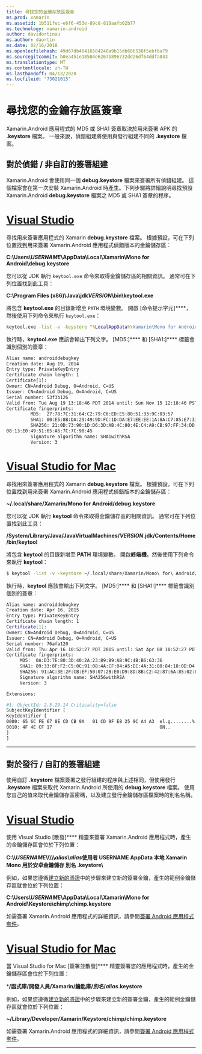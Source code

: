 ```yaml
---
title: 尋找您的金鑰存放區簽章
ms.prod: xamarin
ms.assetid: 1b511fec-e6f6-453e-89c8-810aafb02b77
ms.technology: xamarin-android
author: davidortinau
ms.author: daortin
ms.date: 02/16/2018
ms.openlocfilehash: 49d67db46416584248a9b15db606538f5ebfba79
ms.sourcegitcommit: b0ea451e18504e6267b896732dd26df64ddfa843
ms.translationtype: MT
ms.contentlocale: zh-TW
ms.lasthandoff: 04/13/2020
ms.locfileid: "73021015"
---
```

# <a name="finding-your-keystores-signature"></a>尋找您的金鑰存放區簽章

Xamarin.Android 應用程式的 MD5 或 SHA1 簽章取決於用來簽署 APK 的 **.keystore** 檔案。 一般來說，偵錯組建將使用與發行組建不同的 **.keystore** 檔案。

## <a name="for-debug--non-custom-signed-builds"></a>對於偵錯 / 非自訂的簽署組建

Xamarin.Android 會使用同一個 **debug.keystore** 檔案來簽署所有偵錯組建。 這個檔案會在第一次安裝 Xamarin.Android 時產生。下列步驟將詳細說明尋找預設 Xamarin.Android **debug.keystore** 檔案之 MD5 或 SHA1 簽章的程序。

# <a name="visual-studio"></a>[Visual Studio](#tab/windows)

尋找用來簽署應用程式的 Xamarin **debug.keystore** 檔案。 根據預設，可在下列位置找到用來簽署 Xamarin.Android 應用程式偵錯版本的金鑰儲存區：

**C:\\Users\\*USERNAME*\\AppData\\Local\\Xamarin\\Mono for Android\\debug.keystore**

您可以從 JDK 執行 `keytool.exe` 命令來取得金鑰儲存區的相關資訊。 通常可在下列位置找到此工具：

**C:\\Program Files (x86)\\Java\\jdk*VERSION*\\bin\\keytool.exe**

將包含 **keytool.exe** 的目錄新增至 `PATH` 環境變數。
開啟 [命令提示字元]****，然後使用下列命令來執行 `keytool.exe`：

```cmd
keytool.exe -list -v -keystore "%LocalAppData%\Xamarin\Mono for Android\debug.keystore" -alias androiddebugkey -storepass android -keypass android
```

執行時，**keytool.exe** 應該會輸出下列文字。 [MD5:]**** 和 [SHA1:]**** 標籤會識別個別的簽章：

```cmd
Alias name: androiddebugkey
Creation date: Aug 19, 2014
Entry type: PrivateKeyEntry
Certificate chain length: 1
Certificate[1]:
Owner: CN=Android Debug, O=Android, C=US
Issuer: CN=Android Debug, O=Android, C=US
Serial number: 53f3b126
Valid from: Tue Aug 19 13:18:46 PDT 2014 until: Sun Nov 15 12:18:46 PST 2043
Certificate fingerprints:
         MD5:  27:78:7C:31:64:C2:79:C6:ED:E5:80:51:33:9C:03:57
         SHA1: 00:E5:8B:DA:29:49:9D:FC:1D:DA:E7:EE:EE:1A:8A:C7:85:E7:31:23
         SHA256: 21:0D:73:90:1D:D6:3D:AB:4C:80:4E:C4:A9:CB:97:FF:34:DD:B4:42:FC:
08:13:E0:49:51:65:A6:7C:7C:90:45
         Signature algorithm name: SHA1withRSA
         Version: 3
```

# <a name="visual-studio-for-mac"></a>[Visual Studio for Mac](#tab/macos)

尋找用來簽署應用程式的 Xamarin **debug.keystore** 檔案。 根據預設，可在下列位置找到用來簽署 Xamarin.Android 應用程式偵錯版本的金鑰儲存區：

**~/.local/share/Xamarin/Mono for Android/debug.keystore**

您可以從 JDK 執行 **keytool** 命令來取得金鑰儲存區的相關資訊。 通常可在下列位置找到此工具：

**/System/Library/Java/JavaVirtualMachines/*VERSION*.jdk/Contents/Home/bin/keytool**

將包含 **keytool** 的目錄新增至 **PATH** 環境變數。
開啟**終端機**，然後使用下列命令來執行 **keytool**：

```bash
$ keytool -list -v -keystore ~/.local/share/Xamarin/Mono\ for\ Android/debug.keystore -alias androiddebugkey -storepass android -keypass android
```

執行時，**keytool** 應該會輸出下列文字。 [MD5:]**** 和 [SHA1:]**** 標籤會識別個別的簽章：

```bash
Alias name: androiddebugkey
Creation date: Apr 16, 2015
Entry type: PrivateKeyEntry
Certificate chain length: 1
Certificate[1]:
Owner: CN=Android Debug, O=Android, C=US
Issuer: CN=Android Debug, O=Android, C=US
Serial number: 76afa120
Valid from: Thu Apr 16 10:52:27 PDT 2015 until: Sat Apr 08 10:52:27 PDT 2045
Certificate fingerprints:
     MD5:  0A:D3:7E:80:3D:40:2A:23:89:B9:AB:9C:4B:B6:63:36
     SHA1: 89:33:8F:F2:C5:0C:91:08:4A:CF:04:A5:EC:4A:31:80:84:18:0D:D4
     SHA256: 91:AC:3E:2F:CB:EF:50:07:2B:E0:D9:8D:8B:C2:42:87:6A:85:02:86:EB:44:84:10:34:02:ED:35:CE:C6:38:47
     Signature algorithm name: SHA256withRSA
     Version: 3

Extensions:

#1: ObjectId: 2.5.29.14 Criticality=false
SubjectKeyIdentifier [
KeyIdentifier [
0000: 65 6C FE 67 8E CD CB 9A   01 CD 9F E8 25 9C A4 A3  el.g........%...
0010: 4F 4E CF 17                                        ON..
]
]
```

-----

## <a name="for-release--custom-signed-builds"></a>對於發行 / 自訂的簽署組建

使用自訂 **.keystore** 檔案簽署之發行組建的程序與上述相同，但使用發行 **.keystore** 檔案來取代 Xamarin.Android 所使用的 **debug.keystore** 檔案。 使用您自己的值來取代金鑰儲存區密碼，以及建立發行金鑰儲存區檔案時的別名名稱。

# <a name="visual-studio"></a>[Visual Studio](#tab/windows)

使用 Visual Studio [散發]**** 精靈來簽署 Xamarin.Android 應用程式時，產生的金鑰儲存區會位於下列位置：

**C:\\\\*USERNAME*\\\\\\\\\\*alias*\\*alias*使用者 USERNAME AppData 本地 Xamarin Mono 用於安卓金鑰儲存 別名 .keystore\\**

例如，如果您遵循[建立新的憑證](~/android/deploy-test/signing/index.md#newcertvs)中的步驟來建立新的簽署金鑰，產生的範例金鑰儲存區就會位於下列位置：

**C:\\Users\\*USERNAME*\\AppData\\Local\\Xamarin\\Mono for Android\\Keystore\\chimp\\chimp.keystore**

如需簽署 Xamarin.Android 應用程式的詳細資訊，請參閱[簽署 Android 應用程式套件](~/android/deploy-test/signing/index.md)。

# <a name="visual-studio-for-mac"></a>[Visual Studio for Mac](#tab/macos)

當 Visual Studio for Mac [簽署並散發]**** 精靈簽署您的應用程式時，產生的金鑰儲存區會位於下列位置：

***/函式庫/開發人員/Xamarin/鑰匙庫/*別名*/*alias*.keystore**

例如，如果您遵循[建立新的憑證](~/android/deploy-test/signing/index.md#newcertxs)中的步驟來建立新的簽署金鑰，產生的範例金鑰儲存區就會位於下列位置：

**~/Library/Developer/Xamarin/Keystore/chimp/chimp.keystore**

如需簽署 Xamarin.Android 應用程式的詳細資訊，請參閱[簽署 Android 應用程式套件](~/android/deploy-test/signing/index.md)。

-----

